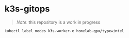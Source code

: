 # k3s-gitops

> *Note*: this repository is a work in progress

```bash
kubectl label nodes k3s-worker-e homelab.gpu/type=intel
```
